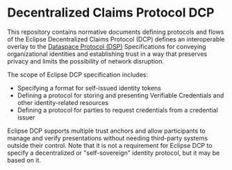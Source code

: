 # Decentralized Claims Protocol DCP

This repository contains normative documents defining protocols and flows of the Eclipse Decentralized Claims Protocol (DCP) defines an interoperable overlay to the [Dataspace Protocol (DSP)](https://github.com/eclipse-dataspace-protocol-base/DataspaceProtocol) Specifications for conveying organizational identities and establishing trust in a way that preserves privacy and limits the possibility of network disruption.

The scope of Eclipse DCP specification includes:

- Specifying a format for self-issued identity tokens
- Defining a protocol for storing and presenting Verifiable Credentials and other identity-related resources
- Defining a protocol for parties to request credentials from a credential issuer

Eclipse DCP supports multiple trust anchors and allow participants to manage and verify presentations without needing third-party systems outside their control. Note that it is not a requirement for Eclipse DCP to specify a decentralized or "self-sovereign" identity protocol, but it may be based on it.